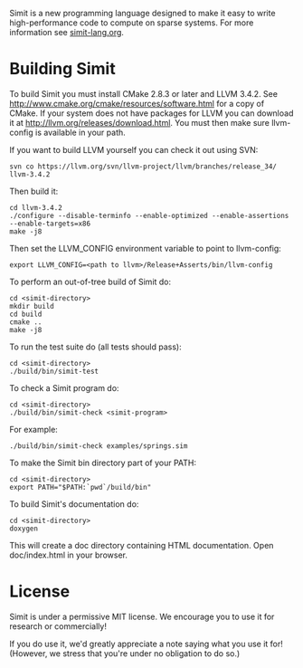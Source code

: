 Simit is a new programming language designed to make it easy to write
high-performance code to compute on sparse systems.  For more information see
[simit-lang.org](http://simit-lang.org).

Building Simit
==============
To build Simit you must install CMake 2.8.3 or later and LLVM 3.4.2.  See
http://www.cmake.org/cmake/resources/software.html for a copy of CMake. If your
system does not have packages for LLVM you can download it at
http://llvm.org/releases/download.html. You must then make sure llvm-config is
available in your path.

If you want to build LLVM yourself you can check it out using SVN:

    svn co https://llvm.org/svn/llvm-project/llvm/branches/release_34/ llvm-3.4.2

Then build it:

    cd llvm-3.4.2
    ./configure --disable-terminfo --enable-optimized --enable-assertions --enable-targets=x86
    make -j8

Then set the LLVM_CONFIG environment variable to point to llvm-config:

    export LLVM_CONFIG=<path to llvm>/Release+Asserts/bin/llvm-config

To perform an out-of-tree build of Simit do:

    cd <simit-directory>
    mkdir build
    cd build
    cmake ..
    make -j8

To run the test suite do (all tests should pass):

    cd <simit-directory>
    ./build/bin/simit-test

To check a Simit program do:

    cd <simit-directory>
    ./build/bin/simit-check <simit-program>

For example:

    ./build/bin/simit-check examples/springs.sim

To make the Simit bin directory part of your PATH:

    cd <simit-directory>
    export PATH="$PATH:`pwd`/build/bin"

To build Simit's documentation do:

    cd <simit-directory>
    doxygen

This will create a doc directory containing HTML documentation.
Open doc/index.html in your browser.

License
=======
Simit is under a permissive MIT license. We encourage you to use it for
research or commercially!

If you do use it, we'd greatly appreciate a note saying what you use it for!
(However, we stress that you're under no obligation to do so.)
